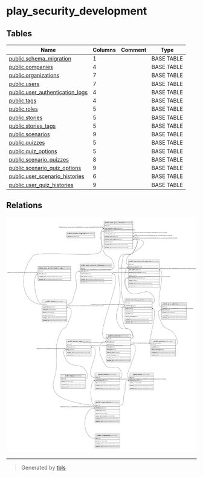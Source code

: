 # play_security_development

## Tables

| Name | Columns | Comment | Type |
| ---- | ------- | ------- | ---- |
| [public.schema_migration](public.schema_migration.md) | 1 |  | BASE TABLE |
| [public.companies](public.companies.md) | 4 |  | BASE TABLE |
| [public.organizations](public.organizations.md) | 7 |  | BASE TABLE |
| [public.users](public.users.md) | 7 |  | BASE TABLE |
| [public.user_authentication_logs](public.user_authentication_logs.md) | 4 |  | BASE TABLE |
| [public.tags](public.tags.md) | 4 |  | BASE TABLE |
| [public.roles](public.roles.md) | 5 |  | BASE TABLE |
| [public.stories](public.stories.md) | 5 |  | BASE TABLE |
| [public.stories_tags](public.stories_tags.md) | 5 |  | BASE TABLE |
| [public.scenarios](public.scenarios.md) | 9 |  | BASE TABLE |
| [public.quizzes](public.quizzes.md) | 5 |  | BASE TABLE |
| [public.quiz_options](public.quiz_options.md) | 5 |  | BASE TABLE |
| [public.scenario_quizzes](public.scenario_quizzes.md) | 8 |  | BASE TABLE |
| [public.scenario_quiz_options](public.scenario_quiz_options.md) | 9 |  | BASE TABLE |
| [public.user_scenario_histories](public.user_scenario_histories.md) | 6 |  | BASE TABLE |
| [public.user_quiz_histories](public.user_quiz_histories.md) | 9 |  | BASE TABLE |

## Relations

![er](schema.svg)

---

> Generated by [tbls](https://github.com/k1LoW/tbls)
